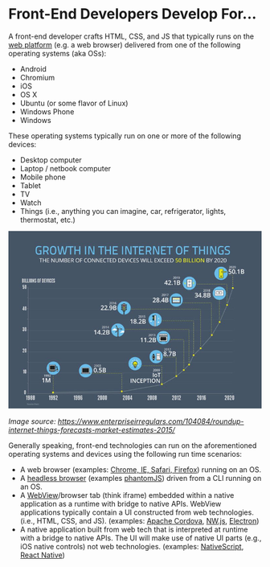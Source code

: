 # Front-End Developers Develop For...

A front-end developer crafts HTML, CSS, and JS that typically runs on the [web platform](http://tess.oconnor.cx/2009/05/what-the-web-platform-is)
(e.g. a web browser) delivered from one of the following operating systems (aka OSs):

* Android
* Chromium
* iOS
* OS X
* Ubuntu (or some flavor of Linux)
* Windows Phone
* Windows

These operating systems typically run on one or more of the following devices:

* Desktop computer
* Laptop / netbook computer
* Mobile phone
* Tablet
* TV
* Watch
* Things (i.e., anything you can imagine, car, refrigerator, lights, thermostat, etc.)

![](../images/growth-iot.jpg "https://www.enterpriseirregulars.com/104084/roundup-internet-things-forecasts-market-estimates-2015/")

<cite>Image source: <a href="https://www.enterpriseirregulars.com/104084/roundup-internet-things-forecasts-market-estimates-2015/">https://www.enterpriseirregulars.com/104084/roundup-internet-things-forecasts-market-estimates-2015/</a></cite>

Generally speaking, front-end technologies can run on the aforementioned operating systems and devices using the following run time scenarios:

* A web browser (examples: [Chrome, IE, Safari, Firefox](http://outdatedbrowser.com/en)) running on an OS.
* A [headless browser](https://en.wikipedia.org/wiki/Headless_browser) (examples [phantomJS](http://phantomjs.org/)) driven from a CLI running on an OS.
* A [WebView](http://developer.telerik.com/featured/what-is-a-webview/)/browser tab (think iframe) embedded within a native application as a runtime with bridge to native APIs. WebView applications typically contain a UI constructed from web technologies. (i.e., HTML, CSS, and JS). (examples: [Apache Cordova](https://cordova.apache.org/), [NW.js](http://nwjs.io/), [Electron](http://electron.atom.io/))
* A native application built from web tech that is interpreted at runtime with a bridge to native APIs. The UI will make use of native UI parts (e.g., iOS native controls) not web technologies. (examples: [NativeScript](https://www.nativescript.org/), [React Native](https://facebook.github.io/react-native/))


 







